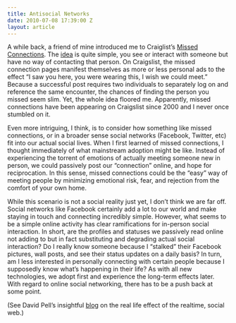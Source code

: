 ```yaml
---
title: Antisocial Networks
date: 2010-07-08 17:39:00 Z
layout: article
---
```


A while back, a friend of mine introduced me to Craiglist’s [Missed Connections](http://washingtondc.craigslist.org/mis/). The [idea](http://en.wikipedia.org/wiki/Missed_connections) is quite simple, you see or interact with someone but have no way of contacting that person. On Craigslist, the missed connection pages manifest themselves as more or less personal ads to the effect “I saw you here, you were wearing this, I wish we could meet.” Because a successful post requires two individuals to separately log on and reference the same encounter, the chances of finding the person you missed seem slim. Yet, the whole idea floored me. Apparently, missed connections have been appearing on Craigslist since 2000 and I never once stumbled on it. 

Even more intriguing, I think, is to consider how something like missed connections, or in a broader sense social networks (Facebook, Twitter, etc) fit into our actual social lives. When I first learned of missed connections, I thought immediately of what mainstream adoption might be like. Instead of experiencing the torrent of emotions of actually meeting someone new in person, we could passively post our “connection” online, and hope for reciprocation. In this sense, missed connections could be the “easy” way of meeting people by minimizing emotional risk, fear, and rejection from the comfort of your own home.

While this scenario is not a social reality just yet, I don’t think we are far off. Social networks like Facebook certainly add a lot to our world and make staying in touch and connecting incredibly simple. However, what seems to be a simple online activity has clear ramifications for in-person social interaction. In short, are the profiles and statuses we passively read online not adding to but in fact substituting and degrading actual social interaction? Do I really know someone because I “stalked” their Facebook pictures, wall posts, and see their status updates on a daily basis? In turn, am I less interested in personally connecting with certain people because I supposedly know what’s happening in their life? As with all new technologies, we adopt first and experience the long-term effects later. With regard to online social networking, there has to be a push back at some point.  

(See David Pell’s insightful [blog](http://tweetagewasteland.com/) on the real life effect of the realtime, social web.)
